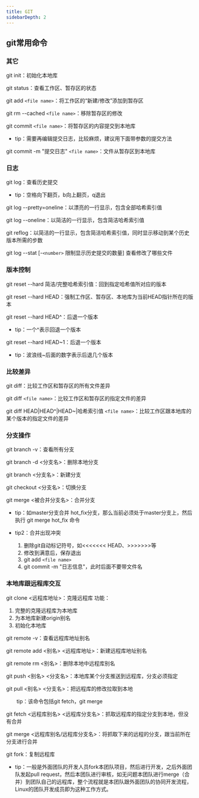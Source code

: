 ```yaml
---
title: GIT
sidebarDepth: 2
---
```


## git常用命令

### 其它

git init：初始化本地库

git status：查看工作区、暂存区的状态

git add `<file name>`：将工作区的“新建/修改”添加到暂存区

git rm --cached `<file name>`：移除暂存区的修改

git commit `<file name>`：将暂存区的内容提交到本地库

* tip：需要再编辑提交日志，比较麻烦，建议用下面带参数的提交方法

git commit -m "提交日志" `<file name>`：文件从暂存区到本地库

 

### 日志

git log：查看历史提交

* tip：空格向下翻页，b向上翻页，q退出

git log --pretty=oneline：以漂亮的一行显示，包含全部哈希索引值

git log --oneline：以简洁的一行显示，包含简洁哈希索引值

git reflog：以简洁的一行显示，包含简洁哈希索引值，同时显示移动到某个历史版本所需的步数

git log --stat  [-`<number>` 限制显示历史提交的数量]  查看修改了哪些文件

 

### 版本控制

git reset --hard 简洁/完整哈希索引值：回到指定哈希值所对应的版本

git reset --hard HEAD：强制工作区、暂存区、本地库为当前HEAD指针所在的版本

git reset --hard HEAD^：后退一个版本　　

* tip：一个^表示回退一个版本

git reset --hard HEAD~1：后退一个版本

* tip：波浪线~后面的数字表示后退几个版本

 

### 比较差异

git diff：比较工作区和暂存区的所有文件差异

git diff `<file name>`：比较工作区和暂存区的指定文件的差异

git diff HEAD|HEAD^|HEAD~|哈希索引值 `<file name>`：比较工作区跟本地库的某个版本的指定文件的差异

 

### 分支操作

git branch -v：查看所有分支

git branch -d <分支名>：删除本地分支

git branch <分支名>：新建分支

git checkout <分支名>：切换分支

git merge <被合并分支名>：合并分支

* tip：如master分支合并 hot_fix分支，那么当前必须处于master分支上，然后执行 git merge hot_fix 命令

* tip2：合并出现冲突

    1. 删除git自动标记符号，如<<<<<<< HEAD、>>>>>>>等
    2. 修改到满意后，保存退出
    3. git add `<file name>`
    4. git commit -m "日志信息"，此时后面不要带文件名

### 本地库跟远程库交互

git clone <远程库地址>：克隆远程库
功能：
1. 完整的克隆远程库为本地库
2. 为本地库新建origin别名
3. 初始化本地库

git remote -v：查看远程库地址别名

git remote add <别名> <远程库地址>：新建远程库地址别名

git remote rm <别名>：删除本地中远程库别名

git push <别名> <分支名>：本地库某个分支推送到远程库，分支必须指定

git pull <别名> <分支名>：把远程库的修改拉取到本地

　　tip：该命令包括git fetch，git merge

git fetch <远程库别名> <远程库分支名>：抓取远程库的指定分支到本地，但没有合并

git merge <远程库别名/远程库分支名>：将抓取下来的远程的分支，跟当前所在分支进行合并

git fork：复制远程库

* tip：一般是外面团队的开发人员fork本团队项目，然后进行开发，之后外面团队发起pull request，然后本团队进行审核，如无问题本团队进行merge（合并）到团队自己的远程库，整个流程就是本团队跟外面团队的协同开发流程，Linux的团队开发成员即为这种工作方式。